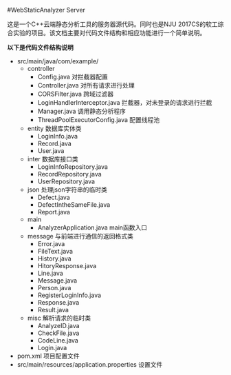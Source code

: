 #WebStaticAnalyzer Server  

这是一个C++云端静态分析工具的服务器源代码。同时也是NJU 2017CS的软工综合实验的项目。该文档主要对代码文件结构和相应功能进行一个简单说明。  

**以下是代码文件结构说明**
+ src/main/java/com/example/
	+ controller
		+ Config.java 对拦截器配置
		+ Controller.java 对所有请求进行处理
		+ CORSFilter.java 跨域过滤器
		+ LoginHandlerInterceptor.java 拦截器，对未登录的请求进行拦截
		+ Manager.java 调用静态分析程序
		+ ThreadPoolExecutorConfig.java 配置线程池
	+ entity 数据库实体类
		+ LoginInfo.java
		+ Record.java
		+ User.java
	+ inter 数据库接口类
		+ LoginInfoRepository.java
		+ RecordRepository.java
		+ UserRepository.java
	+ json 处理json字符串的临时类
		+ Defect.java
		+ DefectIntheSameFile.java
		+ Report.java
	+ main
		+ AnalyzerApplication.java main函数入口
	+ message 与前端进行通信的返回格式类
		+ Error.java
		+ FileText.java
		+ History.java
		+ HitoryResponse.java
		+ Line.java
		+ Message.java
		+ Person.java
		+ RegisterLoginInfo.java
		+ Response.java
		+ Result.java
	+ misc 解析请求的临时类
		+ AnalyzeID.java
		+ CheckFile.java
		+ CodeLine.java
		+ Login.java
+ pom.xml 项目配置文件
+ src/main/resources/application.properties 设置文件

